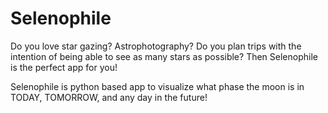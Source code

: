 # Selenophile

Do you love star gazing? Astrophotography? Do you plan trips with the intention of being able to see as many stars as possible? 
Then Selenophile is the perfect app for you!

Selenophile is python based app to visualize what phase the moon is in TODAY, TOMORROW, and any day in the future! 
